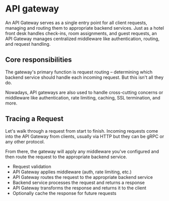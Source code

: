# API gateway

An API Gateway serves as a single entry point for all client requests, managing and routing them to appropriate backend services. Just as a hotel front desk handles check-ins, room assignments, and guest requests, an API Gateway manages centralized middleware like authentication, routing, and request handling.

## Core responsibilities

The gateway's primary function is request routing – determining which backend service should handle each incoming request. But this isn't all they do.

Nowadays, API gateways are also used to handle cross-cutting concerns or middleware like authentication, rate limiting, caching, SSL termination, and more.

## Tracing a Request

Let's walk through a request from start to finish. Incoming requests come into the API Gateway from clients, usually via HTTP but they can be gRPC or any other protocol. 

From there, the gateway will apply any middleware you've configured and then route the request to the appropriate backend service.

- Request validation
- API Gateway applies middleware (auth, rate limiting, etc.)
- API Gateway routes the request to the appropriate backend service
- Backend service processes the request and returns a response
- API Gateway transforms the response and returns it to the client
- Optionally cache the response for future requests